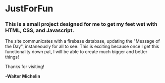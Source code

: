 JustForFun
==========
<h3>This is a small project designed for me to get my feet wet with HTML, CSS, and Javascript.</h3>
The site communicates with a firebase database, updating the "Message of the Day", instaneously for all to see. This is exciting because once I get this functionality down pat, I will be able to create much bigger and better things! 

Thanks for visiting!

**-Walter Michelin**